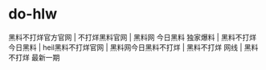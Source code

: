 # do-hlw
黑料不打烊官方官网 | 不打烊黑料官网 | 黑料网 今日黑料 独家爆料 | 黑料不打烊 今日黑料 | heil黑料不打烊官网 | 黑料网今日黑料不打烊 | 黑料不打烊 网线 | 黑料不打烊 最新一期
